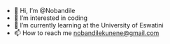 - 👋 Hi, I’m @Nobandile
- 👀 I’m interested in coding
- 🌱 I’m currently learning at the University of Eswatini
- 📫 How to reach me nobandilekunene@gmail.com


<!---
Nobandile/Nobandile is a ✨ special ✨ repository because its `README.md` (this file) appears on your GitHub profile.
You can click the Preview link to take a look at your changes.
--->
